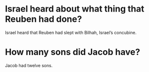 # Israel heard about what thing that Reuben had done?

Israel heard that Reuben had slept with Bilhah, Israel’s concubine.

# How many sons did Jacob have?

Jacob had twelve sons.
